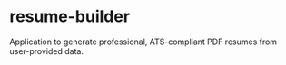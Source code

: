 # resume-builder
Application to generate professional, ATS-compliant PDF resumes from user-provided data. 
